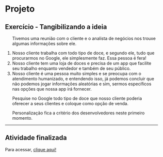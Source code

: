 <h1>Projeto</h1>

<h2>Exercício  - Tangibilizando a ideia</h2>

<ol>
<p>Tivemos uma reunião com o cliente e o analista de negócios nos trouxe algumas informações sobre ele.</p>
<li>Nosso cliente trabalha com todo tipo de doce, e segundo ele, tudo que procurarmos no Google, ele simplesmente faz. Essa pessoa é fera!
<li>Nosso cliente tem uma loja de doces e precisa de um app que facilite seu trabalho enquanto vendedor e também de seu público.
<li>Nosso cliente é uma pessoa muito simples e se preocupa com o atendimento humanizado, e entendendo isso, já podemos concluir que não podemos jogar informações aleatórias e sim, sermos específicos nas opções que nossa app irá fornecer.
<p>Pesquise no Google todo tipo de doce que nosso cliente poderia oferecer a seus clientes e coloque como opção de venda.</p>

<p> Personalização fica a critério dos desenvolvedores neste primeiro momento.</p>
</ol>

---

<h2>Atividade finalizada</h2>
<p>Para acessar, <a href="https://aula14-frontend.netlify.app/" target="_blank">clique aqui!</a>